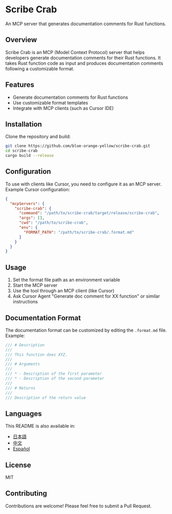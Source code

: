 # Scribe Crab

An MCP server that generates documentation comments for Rust functions.

## Overview

Scribe Crab is an MCP (Model Context Protocol) server that helps developers generate documentation comments for their Rust functions. It takes Rust function code as input and produces documentation comments following a customizable format.

## Features

- Generate documentation comments for Rust functions
- Use customizable format templates
- Integrate with MCP clients (such as Cursor IDE)

## Installation

Clone the repository and build:

```bash
git clone https://github.com/blue-orange-yellow/scribe-crab.git
cd scribe-crab
cargo build --release
```

## Configuration

To use with clients like Cursor, you need to configure it as an MCP server. Example Cursor configuration:

```json
{
  "mcpServers": {
    "scribe-crab": {
      "command": "/path/to/scribe-crab/target/release/scribe-crab",
      "args": [],
      "cwd": "/path/to/scribe-crab",
      "env": {
        "FORMAT_PATH": "/path/to/scribe-crab/.format.md"
      }
    }
  }
}
```

## Usage

1. Set the format file path as an environment variable
2. Start the MCP server
3. Use the tool through an MCP client (like Cursor)
4. Ask Cursor Agent "Generate doc comment for XX function" or similar instructions

## Documentation Format

The documentation format can be customized by editing the `.format.md` file.
Example:

```rust
/// # Description
/// 
/// This function does XYZ.
/// 
/// # Arguments
/// 
/// * - Description of the first parameter
/// * - Description of the second parameter
/// 
/// # Returns
/// 
/// Description of the return value
```

## Languages

This README is also available in:
- [日本語](docs/translations/README.ja.md)
- [中文](docs/translations/README.zh.md)
- [Español](docs/translations/README.es.md)

## License

MIT

## Contributing

Contributions are welcome! Please feel free to submit a Pull Request. 